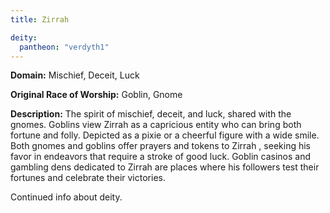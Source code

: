 ```yaml
---
title: Zirrah

deity: 
  pantheon: "verdyth1"
---
```


**Domain:** Mischief, Deceit, Luck

**Original Race of Worship:** Goblin, Gnome

**Description:** The spirit of mischief, deceit, and luck, shared with the gnomes. Goblins view Zirrah as a capricious entity who can bring both fortune and folly. Depicted as a pixie or a cheerful figure with a wide smile. Both gnomes and goblins offer prayers and tokens to Zirrah , seeking his favor in endeavors that require a stroke of good luck. Goblin casinos and gambling dens dedicated to Zirrah are places where his followers test their fortunes and celebrate their victories.

<!--more-->

<div class="todo">Continued info about deity.</div>